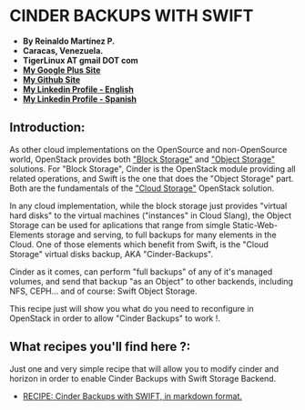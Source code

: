 # CINDER BACKUPS WITH SWIFT

- **By Reinaldo Martínez P.**
- **Caracas, Venezuela.**
- **TigerLinux AT gmail DOT com**
- **[My Google Plus Site](https://plus.google.com/+ReinaldoMartinez)**
- **[My Github Site](https://github.com/tigerlinux)**
- **[My Linkedin Profile - English](https://ve.linkedin.com/in/tigerlinux/en)**
- **[My Linkedin Profile - Spanish](https://ve.linkedin.com/in/tigerlinux/es)**


## Introduction:

As other cloud implementations on the OpenSource and non-OpenSource world, OpenStack provides both ["Block Storage"](https://en.wikipedia.org/wiki/Block-level_storage) and ["Object Storage"](https://en.wikipedia.org/wiki/Object_storage) solutions. For "Block Storage", Cinder is the OpenStack module providing all related operations, and Swift is the one that does the "Object Storage" part. Both are the fundamentals of the ["Cloud Storage"](https://en.wikipedia.org/wiki/Cloud_storage) OpenStack solution.

In any cloud implementation, while the block storage just provides "virtual hard disks" to the virtual machines ("instances" in Cloud Slang), the Object Storage can be used for aplications that range from simgle Static-Web-Elements storage and serving, to full backups for many elements in the Cloud. One of those elements which benefit from Swift, is the "Cloud Storage" virtual disks backup, AKA "Cinder-Backups".

Cinder as it comes, can perform "full backups" of any of it's managed volumes, and send that backup "as an Object" to other backends, including NFS, CEPH... and of course: Swift Object Storage.

This recipe just will show you what do you need to reconfigure in OpenStack in order to allow "Cinder Backups" to work !.


## What recipes you'll find here ?:

Just one and very simple recipe that will allow you to modify cinder and horizon in order to enable Cinder Backups with Swift Storage Backend.

* [RECIPE: Cinder Backups with SWIFT, in markdown format.](https://github.com/tigerlinux/tigerlinux-extra-recipes/blob/master/recipes/openstack/cinder-backups-with-swift/RECIPE-cinder-backups-with-swift.md "OpenStack Cinder Backups with Swift")
